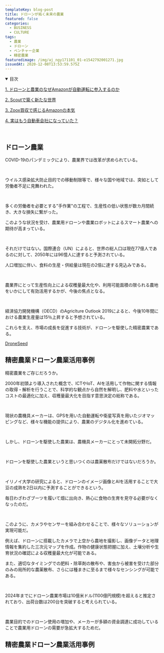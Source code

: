 ```yaml
---
templateKey: blog-post
title: ドローンが拓く未来の農業
featured: false
categories:
  - BUSINESS
  - CULTURE
tags:
  - 農業
  - ドローン
  - ベンチャー企業
  - 精密農業
featuredimage: /img/aj_ngy171101_01-e1542792001271.jpg
issuedAt: 2020-12-08T13:53:59.575Z
---
```

<details open><summary>目次</summary>

[1. ドローンと農業のなぜAmazonが自動運転に参入するのか](#001)

[2. Scoutで築く新たな世界](#002)

[3. Zoox買収で感じるAmazonの本気](#003)

[4. 実はもう自動車会社になっていた？](#004)

</details>

<br>

<div id="001">

## ドローン農業

COVID-19のパンデミックにより、農業界では改革が求められている。

<br>

ウイルス感染拡大防止目的での移動制限等で、様々な国や地域では、突如として労働者不足に見舞われた。

<br>

多くの労働者を必要とする"手作業"の工程で、生産性の低い状態が数カ月間続き、大きな損失に繋がった。

このような状況を受け、農業用ドローンや農業ロボットによるスマート農業への期待が高まっている。

<br>

それだけではない。国際連合（UN）によると、世界の総人口は現在77億人であるのに対して、2050年には96憶人に達すると予測されている。

人口増加に伴い、食料の生産・供給量は現在の2倍に達する見込みである。

<br>

農業界にとって生産性向上による収穫量最大化や、利用可能面積の限られる農地をいかにして有効活用するかが、今後の焦点となる。

<br>

経済協力開発機構（OECD）のAgriclture Outlook 2019によると、今後10年間における農業生産量は15％上昇すると予想されている。

これらを支え、市場の成長を促進する技術が、ドローンを駆使した精密農業である。

</div>

[DroneSeed](https://www.droneseed.com/)

<div id="002">

## 精密農業ドローン農業活用事例

精密農業をご存じだろうか。

2000年初頭より導入された概念で、ICTやIoT、AIを活用して作物に関する情報の取得・解析を行うことで、科学的な観点から自然を解明し、肥料や水といったコストの最適化に加え、収穫量最大化を目指す意思決定の総称である。

<br>

現状の農機具メーカーは、GPSを用いた自動運転や衛星写真を用いたジオマッピングなど、様々な機能の提供により、農業のデジタル化を進めている。

<br>

しかし、ドローンを駆使した農業は、農機具メーカーにとって未開拓分野だ。

<br>

ドローンを駆使した農業というと思いつくのは農薬散布だけではないだろうか。

<br>

イリノイ大学の研究によると、ドローンのイメージ画像とAIを活用することで大豆の成熟を2日以内に予測することができるという。

毎日わざわざブーツを履いて畑に出向き、熱心に食物の生育を見守る必要がなくなったのだ。

<br>







このように、カメラやセンサーを組み合わせることで、様々なソリューションが実現可能だ。

例えば、ドローンに搭載したカメラで上空から農地を撮影し、画像データと地理情報を集約した三次元マップを作成。作物の健康状態把握に加え、土壌分析や生育状況の確認による収穫量最大化が可能である。

また、適切なタイミングでの肥料・除草剤の散布や、害虫から被害を受けた部分のみの局所的な農薬散布、さらには種まきに至るまで様々なセンシングが可能である。

<br>

2024年までにドローン農業市場は10億米ドル(1100億円規模)を超えると推定されており、出荷台数は200台を突破すると考えられている。

<br>

農業目的でのドローン使用の増加や、メーカーが多額の資金調達に成功していることで農業用ドローンの需要が急拡大するためだ。

</div>

<div id="003">

## 精密農業ドローン農業活用事例